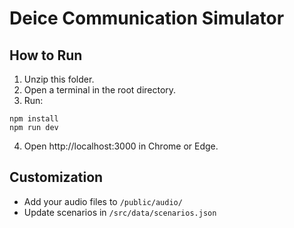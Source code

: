 
# Deice Communication Simulator

## How to Run

1. Unzip this folder.
2. Open a terminal in the root directory.
3. Run:

```
npm install
npm run dev
```

4. Open http://localhost:3000 in Chrome or Edge.

## Customization

- Add your audio files to `/public/audio/`
- Update scenarios in `/src/data/scenarios.json`
